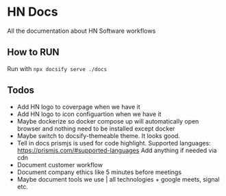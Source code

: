 # HN Docs

All the documentation about HN Software workflows

## How to RUN

Run with `npx docsify serve ./docs`

## Todos

- Add HN logo to coverpage when we have it
- Add HN logo to icon configuartion when we have it
- Maybe dockerize so docker compose up will automatically open browser and nothing need to be installed except docker
- Maybe switch to docsify-themeable theme. It looks good.
- Tell in docs prismjs is used for code highlight. Supported languages: https://prismjs.com/#supported-languages Add anything if needed via cdn
- Document customer workflow
- Document company ethics like 5 minutes before meetings
- Maybe document tools we use | all technologies + google meets, signal etc.

